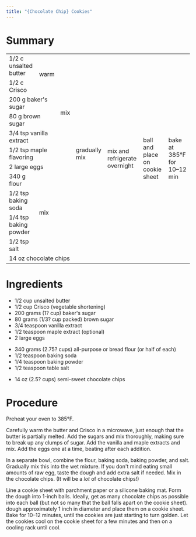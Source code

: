 ```yaml
---
title: "{Chocolate Chip} Cookies"
---
```


# Summary

<table>
 <tr style="text-align: left;">
   <td>1/2 c unsalted butter</td>
   <td rowspan="2">warm</td>
   <td rowspan="7">mix</td>
   <td rowspan="11">gradually mix</td>
   <td rowspan="12">mix and refrigerate overnight</td>
   <td rowspan="12">ball and place on cookie sheet</td>
   <td rowspan="12">bake at 385°F for 10–12 min</td>
 </tr>
 <tr>
   <td>1/2 c Crisco</td>
 </tr>
 <tr>
   <td colspan="2">200 g baker's sugar</td>
 </tr>
 <tr>
   <td colspan="2">80 g brown sugar</td>
 </tr>
 <tr>
   <td colspan="2">3/4 tsp vanilla extract</td>
 </tr>
 <tr>
   <td colspan="2">1/2 tsp maple flavoring</td>
 </tr>
 <tr>
   <td colspan="2">2 large eggs</td>
 </tr>
 <tr>
   <td>340 g flour</td>
   <td rowspan="4" colspan="2">mix</td>
 </tr>
 <tr>
   <td>1/2 tsp baking soda</td>
 </tr>
 <tr>
   <td>1/4 tsp baking powder</td>
 </tr>
 <tr>
   <td>1/2 tsp salt</td>
 </tr>
 <tr>
   <td colspan="4">14 oz chocolate chips</td>
 </tr>
</table>

# Ingredients

*   1/2 cup unsalted butter
*   1/2 cup Crisco (vegetable shortening)
*   200 grams (1? cup) baker's sugar
*   80 grams (1/3? cup packed) brown sugar
*   3/4 teaspoon vanilla extract
*   1/2 teaspoon maple extract (optional)
*   2 large eggs

<!---->

*   340 grams (2.75? cups) all-purpose or bread flour (or half of each)
*   1/2 teaspoon baking soda
*   1/4 teaspoon baking powder
*   1/2 teaspoon table salt

<!---->

*   14 oz (2.5? cups) semi-sweet chocolate chips

# Procedure

Preheat your oven to 385°F.

Carefully warm the butter and Crisco in a microwave, just enough that the butter
is partially melted. Add the sugars and mix thoroughly, making sure to break up
any clumps of sugar. Add the vanilla and maple extracts and mix. Add the eggs
one at a time, beating after each addition.

In a separate bowl, combine the flour, baking soda, baking powder, and salt.
Gradually mix this into the wet mixture. If you don't mind eating small amounts
of raw egg, taste the dough and add extra salt if needed. Mix in the chocolate
chips. (It will be a *lot* of chocolate chips!)

Line a cookie sheet with parchment paper or a silicone baking mat. Form the
dough into 1-inch balls. Ideally, get as many chocolate chips as possible into
each ball (but not so many that the ball falls apart on the cookie sheet).
dough approximately 1 inch in diameter and place them on a cookie sheet. Bake for
10–12 minutes, until the cookies are just starting to turn golden. Let the
cookies cool on the cookie sheet for a few minutes and then on a cooling rack
until cool.
